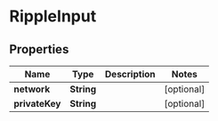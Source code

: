 

# RippleInput


## Properties

| Name | Type | Description | Notes |
|------------ | ------------- | ------------- | -------------|
|**network** | **String** |  |  [optional] |
|**privateKey** | **String** |  |  [optional] |



